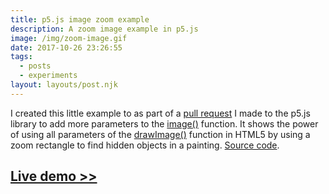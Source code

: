 ```yaml
---
title: p5.js image zoom example
description: A zoom image example in p5.js
image: /img/zoom-image.gif
date: 2017-10-26 23:26:55
tags:
  - posts
  - experiments
layout: layouts/post.njk
---
```

I created this little example to as part of a [pull request](https://github.com/processing/p5.js/issues/942) I made to the p5.js library to add more parameters to the [image()](https://p5js.org/reference/#/p5/image) function. It shows the power of using all parameters of the [drawImage()](https://developer.mozilla.org/en-US/docs/Web/API/CanvasRenderingContext2D/drawImage) function in HTML5 by using a zoom rectangle to find hidden objects in a painting. [Source code](https://github.com/Jared-Sprague/zoom-image).

## [Live demo >>](/experiments/p5/zoom-image)
